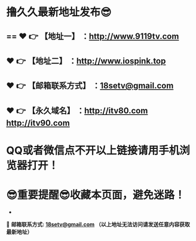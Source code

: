 # 撸久久最新地址发布:sunglasses:
==
:heart: :point_right: 【地址一】 ：http://www.9119tv.com
------
:heart: :point_right: 【地址二】 ：http://www.iospink.top
------
:heart: :point_right: 【邮箱联系方式】 ：18setv@gmail.com
------
:heart: :point_right: 【永久域名】 ：http://itv80.com  http://itv90.com
------
# QQ或者微信点不开以上链接请用手机浏览器打开！
:sunglasses:重要提醒:sunglasses:收藏本页面，避免迷路！
==

-

:e-mail: __邮箱联系方式: 18setv@gmail.com （以上地址无法访问请发送任意内容获取最新地址）__
